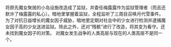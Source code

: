 将原先魔女聚居的小岛设施改造成了监狱，并委任梅露露作为监狱管理者（而且还默许了梅露露的私心）。暗地里掌握着监狱，全程监听了三周目召唤月代雪事件。
为了对抗日益增长的魔女因子威胁，暗地里定期对社会中的少女进行检测并逮捕魔女因子高的少女送进监狱。除此之外，还对“残骸”进行了改造，将其变为看守。还未找到魔女因子的对策。
对魔女发生战争的人类高层与现在的人类高层不是同一个。
